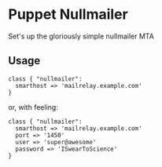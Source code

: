 # Puppet Nullmailer

Set's up the gloriously simple nullmailer MTA

## Usage

    class { "nullmailer":
      smarthost => 'mailrelay.example.com'
    }
    
or, with feeling:

    class { "nullmailer":
      smarthost => 'mailrelay.example.com'
      port => '1450'
      user => 'super@awesome'
      password => 'ISwearToScience'
    }